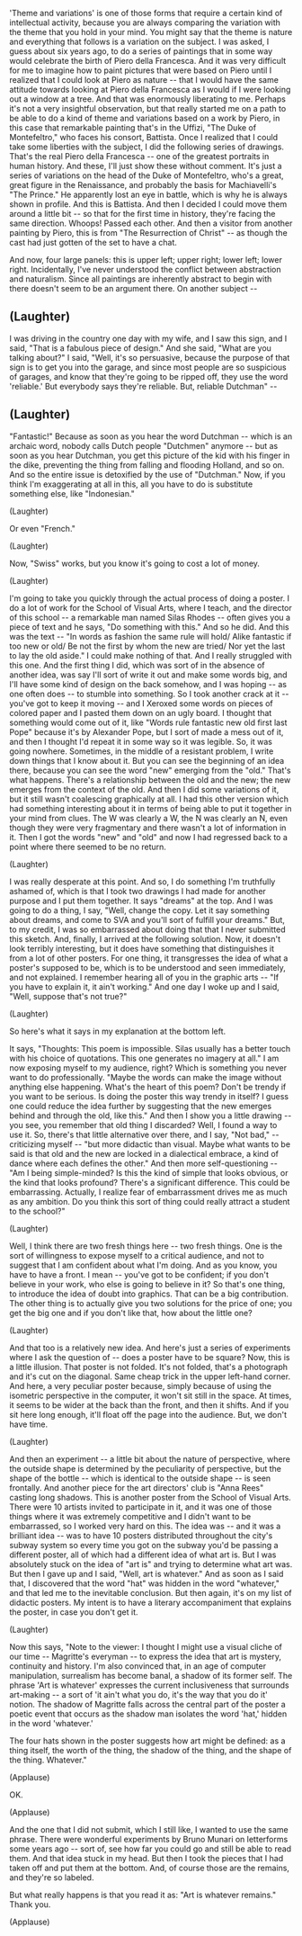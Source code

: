 
&#39;Theme and variations&#39; is one of those forms that
require a certain kind of intellectual activity,
because you are always comparing the variation
with the theme that you hold in your mind.
You might say that the theme is nature
and everything that follows is a variation on the subject.
I was asked, I guess about six years ago,
to do a series of paintings
that in some way would celebrate the birth of Piero della Francesca.
And it was very difficult for me to imagine
how to paint pictures that were based on Piero
until I realized that I could look at Piero as nature --
that I would have the same attitude towards looking at Piero della Francesca
as I would if I were looking out a window at a tree.
And that was enormously liberating to me.
Perhaps it&#39;s not a very insightful observation,
but that really started me on a path to be able to do a kind of theme and variations
based on a work by Piero,
in this case that remarkable painting that&#39;s in the Uffizi, &quot;The Duke of Montefeltro,&quot;
who faces his consort, Battista.
Once I realized that I could take some liberties with the subject,
I did the following series of drawings.
That&#39;s the real Piero della Francesca --
one of the greatest portraits in human history.
And these, I&#39;ll just show these without comment.
It&#39;s just a series of variations on the head of the Duke of Montefeltro,
who&#39;s a great, great figure in the Renaissance,
and probably the basis for Machiavelli&#39;s &quot;The Prince.&quot;
He apparently lost an eye in battle,
which is why he is always shown in profile.
And this is Battista.
And then I decided I could move them around a little bit --
so that for the first time in history, they&#39;re facing the same direction.
Whoops! Passed each other.
And then a visitor from another painting by Piero,
this is from &quot;The Resurrection of Christ&quot; --
as though the cast had just gotten of the set to have a chat.

And now, four large panels:
this is upper left;
upper right;
lower left;
lower right.
Incidentally, I&#39;ve never understood the conflict between abstraction and naturalism.
Since all paintings are inherently abstract to begin with
there doesn&#39;t seem to be an argument there.
On another subject --

(Laughter)
 --
I was driving in the country one day with my wife,
and I saw this sign,
and I said, &quot;That is a fabulous piece of design.&quot;
And she said, &quot;What are you talking about?&quot;
I said, &quot;Well, it&#39;s so persuasive,
because the purpose of that sign is to get you into the garage,
and since most people are so suspicious of garages,
and know that they&#39;re going to be ripped off,
they use the word &#39;reliable.&#39;
But everybody says they&#39;re reliable.
But, reliable Dutchman&quot; --

(Laughter)
 --
&quot;Fantastic!&quot;
Because as soon as you hear the word Dutchman --
which is an archaic word, nobody calls Dutch people &quot;Dutchmen&quot; anymore --
but as soon as you hear Dutchman,
you get this picture of the kid with his finger in the dike,
preventing the thing from falling and flooding Holland, and so on.
And so the entire issue is detoxified by the use of &quot;Dutchman.&quot;
Now, if you think I&#39;m exaggerating at all in this,
all you have to do is substitute something else, like &quot;Indonesian.&quot;

(Laughter)

Or even &quot;French.&quot;

(Laughter)

Now, &quot;Swiss&quot; works, but you know it&#39;s going to cost a lot of money.

(Laughter)

I&#39;m going to take you quickly through the actual process of doing a poster.
I do a lot of work for the School of Visual Arts, where I teach,
and the director of this school -- a remarkable man named Silas Rhodes --
often gives you a piece of text and he says, &quot;Do something with this.&quot;
And so he did.
And this was the text -- &quot;In words as fashion the same rule will hold/
Alike fantastic if too new or old/
Be not the first by whom the new are tried/
Nor yet the last to lay the old aside.&quot;
I could make nothing of that.
And I really struggled with this one.
And the first thing I did, which was sort of in the absence of another idea,
was say I&#39;ll sort of write it out and make some words big,
and I&#39;ll have some kind of design on the back somehow,
and I was hoping -- as one often does -- to stumble into something.
So I took another crack at it --
you&#39;ve got to keep it moving --
and I Xeroxed some words on pieces of colored paper
and I pasted them down on an ugly board.
I thought that something would come out of it,
like &quot;Words rule fantastic new old first last Pope&quot;
because it&#39;s by Alexander Pope,
but I sort of made a mess out of it,
and then I thought I&#39;d repeat it in some way so it was legible.
So, it was going nowhere.
Sometimes, in the middle of a resistant problem,
I write down things that I know about it.
But you can see the beginning of an idea there,
because you can see the word &quot;new&quot; emerging from the &quot;old.&quot;
That&#39;s what happens.
There&#39;s a relationship between the old and the new;
the new emerges from the context of the old.
And then I did some variations of it,
but it still wasn&#39;t coalescing graphically at all.
I had this other version which had something interesting about it
in terms of being able to put it together in your mind from clues.
The W was clearly a W, the N was clearly an N,
even though they were very fragmentary
and there wasn&#39;t a lot of information in it.
Then I got the words &quot;new&quot; and &quot;old&quot;
and now I had regressed back to a point where there seemed to be no return.

(Laughter)

I was really desperate at this point.
And so, I do something I&#39;m truthfully ashamed of,
which is that I took two drawings I had made for another purpose
and I put them together.
It says &quot;dreams&quot; at the top.
And I was going to do a thing, I say, &quot;Well, change the copy.
Let it say something about dreams, and come to SVA
and you&#39;ll sort of fulfill your dreams.&quot;
But, to my credit,
I was so embarrassed about doing that
that I never submitted this sketch.
And, finally, I arrived at the following solution.
Now, it doesn&#39;t look terribly interesting,
but it does have something
that distinguishes it from a lot of other posters.
For one thing, it transgresses the idea of what a poster&#39;s supposed to be,
which is to be understood and seen immediately, and not explained.
I remember hearing all of you in the graphic arts --
&quot;If you have to explain it, it ain&#39;t working.&quot;
And one day I woke up and I said, &quot;Well, suppose that&#39;s not true?&quot;

(Laughter)

So here&#39;s what it says in my explanation at the bottom left.

It says, &quot;Thoughts: This poem is impossible.
Silas usually has a better touch with his choice of quotations.
This one generates no imagery at all.&quot;
I am now exposing myself to my audience, right?
Which is something you never want to do professionally.
&quot;Maybe the words can make the image without anything else happening.
What&#39;s the heart of this poem?
Don&#39;t be trendy if you want to be serious.
Is doing the poster this way trendy in itself?
I guess one could reduce the idea further
by suggesting that the new emerges behind and through the old,
like this.&quot;
And then I show you a little drawing --
you see, you remember that old thing I discarded?
Well, I found a way to use it.
So, there&#39;s that little alternative over there,
and I say, &quot;Not bad,&quot; -- criticizing myself --
&quot;but more didactic than visual.
Maybe what wants to be said is that old and the new are locked in a dialectical embrace,
a kind of dance where each defines the other.&quot;
And then more self-questioning -- &quot;Am I being simple-minded?
Is this the kind of simple that looks obvious, or the kind that looks profound?
There&#39;s a significant difference.
This could be embarrassing.
Actually, I realize fear of embarrassment drives me as much as any ambition.
Do you think this sort of thing could really attract a student to the school?&quot;

(Laughter)

Well, I think there are two fresh things here -- two fresh things.
One is the sort of willingness to expose myself to a critical audience,
and not to suggest that I am confident about what I&#39;m doing.
And as you know, you have to have a front.
I mean -- you&#39;ve got to be confident;
if you don&#39;t believe in your work, who else is going to believe in it?
So that&#39;s one thing,
to introduce the idea of doubt into graphics.
That can be a big contribution.
The other thing is to actually give you two solutions for the price of one;
you get the big one
and if you don&#39;t like that, how about the little one?

(Laughter)

And that too is a relatively new idea.
And here&#39;s just a series of experiments
where I ask the question of -- does a poster have to be square?
Now, this is a little illusion.
That poster is not folded.
It&#39;s not folded, that&#39;s a photograph
and it&#39;s cut on the diagonal.
Same cheap trick in the upper left-hand corner.
And here,
a very peculiar poster because,
simply because of using the isometric perspective in the computer,
it won&#39;t sit still in the space.
At times, it seems to be wider at the back than the front,
and then it shifts.
And if you sit here long enough, it&#39;ll float off the page into the audience.
But, we don&#39;t have time.

(Laughter)

And then an experiment --
a little bit about the nature of perspective,
where the outside shape is determined by the peculiarity of perspective,
but the shape of the bottle -- which is identical to the outside shape --
is seen frontally.
And another piece for the art directors&#39; club
is &quot;Anna Rees&quot; casting long shadows.
This is another poster from the School of Visual Arts.
There were 10 artists invited to participate in it,
and it was one of those things where it was extremely competitive
and I didn&#39;t want to be embarrassed,
so I worked very hard on this.
The idea was -- and it was a brilliant idea --
was to have 10 posters distributed throughout the city&#39;s subway system
so every time you got on the subway you&#39;d be passing a different poster,
all of which had a different idea of what art is.
But I was absolutely stuck on the idea of &quot;art is&quot;
and trying to determine what art was.
But then I gave up and I said, &quot;Well, art is whatever.&quot;
And as soon as I said that,
I discovered that the word &quot;hat&quot; was hidden in the word &quot;whatever,&quot;
and that led me to the inevitable conclusion.
But then again, it&#39;s on my list of didactic posters.
My intent is to have a literary accompaniment that explains the poster,
in case you don&#39;t get it.

(Laughter)


Now this says, &quot;Note to the viewer:
I thought I might use a visual cliche of our time -- Magritte&#39;s everyman --
to express the idea that art is mystery, continuity and history.
I&#39;m also convinced that, in an age of computer manipulation,
surrealism has become banal,
a shadow of its former self.
The phrase &#39;Art is whatever&#39;
expresses the current inclusiveness that surrounds art-making --
a sort of &#39;it ain&#39;t what you do, it&#39;s the way that you do it&#39; notion.
The shadow of Magritte falls across the central part of the poster
a poetic event that occurs as the shadow man isolates the word &#39;hat,&#39;
hidden in the word &#39;whatever.&#39;

The four hats shown in the poster suggests how art might be defined:
as a thing itself, the worth of the thing, the shadow of the thing,
and the shape of the thing.
Whatever.&quot;

(Applause)

OK.

(Applause)

And the one that I did not submit,
which I still like,
I wanted to use the same phrase.
There were wonderful experiments by Bruno Munari
on letterforms some years ago --
sort of, see how far you could go and still be able to read them.
And that idea stuck in my head.
But then I took the pieces that I had taken off and put them at the bottom.
And, of course those are the remains, and they&#39;re so labeled.

But what really happens is that you read it as:
&quot;Art is whatever remains.&quot;
Thank you.

(Applause)

